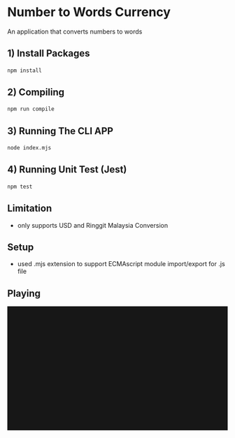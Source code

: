 # Number to Words Currency

An application that converts numbers to words

## 1) Install Packages

```bash
npm install
```

## 2) Compiling

```bash
npm run compile
```

## 3) Running The CLI APP

```bash
node index.mjs
```

## 4) Running Unit Test (Jest)

```bash
npm test
```

## Limitation

- only supports USD and Ringgit Malaysia Conversion

## Setup

- used .mjs extension to support ECMAscript module import/export for .js file

## Playing

![](./assets/recording.gif)
